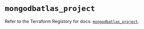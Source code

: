 # `mongodbatlas_project`

Refer to the Terraform Registory for docs: [`mongodbatlas_project`](https://www.terraform.io/docs/providers/mongodbatlas/r/project).
